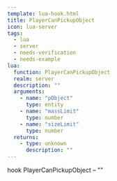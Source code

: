 ```yaml
---
template: lua-hook.html
title: PlayerCanPickupObject
icon: lua-server
tags:
  - lua
  - server
  - needs-verification
  - needs-example
lua:
  function: PlayerCanPickupObject
  realm: server
  description: ""
  arguments:
    - name: "pObject"
      type: entity
    - name: "massLimit"
      type: number
    - name: "sizeLimit"
      type: number
  returns:
    - type: unknown
      description: ""
---
```


<div class="lua__search__keywords">
hook PlayerCanPickupObject &#x2013; ""
</div>
